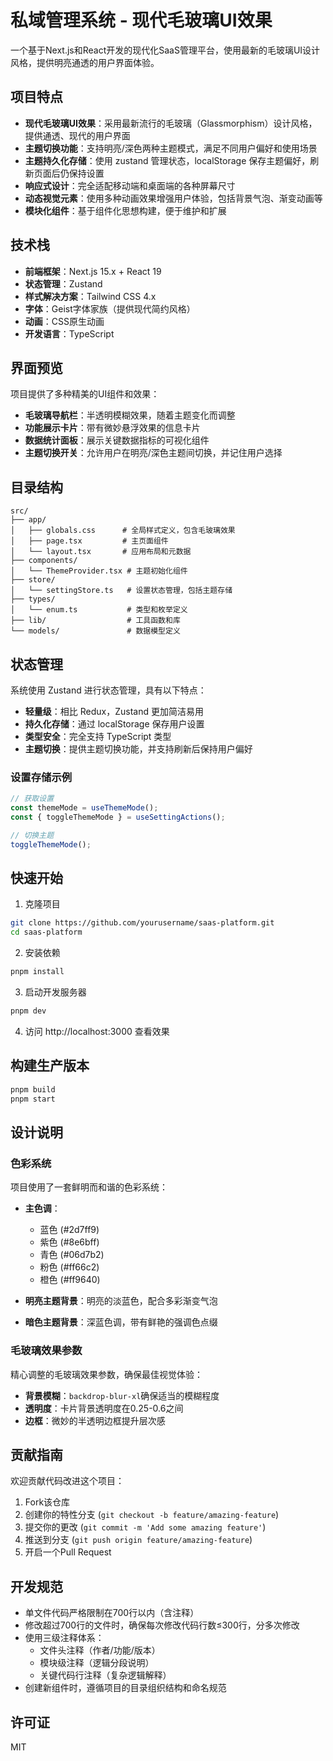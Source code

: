 # 私域管理系统 - 现代毛玻璃UI效果

一个基于Next.js和React开发的现代化SaaS管理平台，使用最新的毛玻璃UI设计风格，提供明亮通透的用户界面体验。

## 项目特点

- **现代毛玻璃UI效果**：采用最新流行的毛玻璃（Glassmorphism）设计风格，提供通透、现代的用户界面
- **主题切换功能**：支持明亮/深色两种主题模式，满足不同用户偏好和使用场景
- **主题持久化存储**：使用 zustand 管理状态，localStorage 保存主题偏好，刷新页面后仍保持设置
- **响应式设计**：完全适配移动端和桌面端的各种屏幕尺寸
- **动态视觉元素**：使用多种动画效果增强用户体验，包括背景气泡、渐变动画等
- **模块化组件**：基于组件化思想构建，便于维护和扩展

## 技术栈

- **前端框架**：Next.js 15.x + React 19
- **状态管理**：Zustand
- **样式解决方案**：Tailwind CSS 4.x
- **字体**：Geist字体家族（提供现代简约风格）
- **动画**：CSS原生动画
- **开发语言**：TypeScript

## 界面预览

项目提供了多种精美的UI组件和效果：

- **毛玻璃导航栏**：半透明模糊效果，随着主题变化而调整
- **功能展示卡片**：带有微妙悬浮效果的信息卡片
- **数据统计面板**：展示关键数据指标的可视化组件
- **主题切换开关**：允许用户在明亮/深色主题间切换，并记住用户选择

## 目录结构

```
src/
├── app/
│   ├── globals.css      # 全局样式定义，包含毛玻璃效果
│   ├── page.tsx         # 主页面组件
│   └── layout.tsx       # 应用布局和元数据
├── components/
│   └── ThemeProvider.tsx # 主题初始化组件
├── store/
│   └── settingStore.ts   # 设置状态管理，包括主题存储
├── types/
│   └── enum.ts           # 类型和枚举定义
├── lib/                  # 工具函数和库
└── models/               # 数据模型定义
```

## 状态管理

系统使用 Zustand 进行状态管理，具有以下特点：

- **轻量级**：相比 Redux，Zustand 更加简洁易用
- **持久化存储**：通过 localStorage 保存用户设置
- **类型安全**：完全支持 TypeScript 类型
- **主题切换**：提供主题切换功能，并支持刷新后保持用户偏好

### 设置存储示例

```typescript
// 获取设置
const themeMode = useThemeMode();
const { toggleThemeMode } = useSettingActions();

// 切换主题
toggleThemeMode();
```

## 快速开始

1. 克隆项目
```bash
git clone https://github.com/yourusername/saas-platform.git
cd saas-platform
```

2. 安装依赖
```bash
pnpm install
```

3. 启动开发服务器
```bash
pnpm dev
```

4. 访问 http://localhost:3000 查看效果

## 构建生产版本

```bash
pnpm build
pnpm start
```

## 设计说明

### 色彩系统

项目使用了一套鲜明而和谐的色彩系统：

- **主色调**：
  - 蓝色 (#2d7ff9)
  - 紫色 (#8e6bff)
  - 青色 (#06d7b2)
  - 粉色 (#ff66c2)
  - 橙色 (#ff9640)

- **明亮主题背景**：明亮的淡蓝色，配合多彩渐变气泡
- **暗色主题背景**：深蓝色调，带有鲜艳的强调色点缀

### 毛玻璃效果参数

精心调整的毛玻璃效果参数，确保最佳视觉体验：

- **背景模糊**：`backdrop-blur-xl`确保适当的模糊程度
- **透明度**：卡片背景透明度在0.25-0.6之间
- **边框**：微妙的半透明边框提升层次感

## 贡献指南

欢迎贡献代码改进这个项目：

1. Fork该仓库
2. 创建你的特性分支 (`git checkout -b feature/amazing-feature`)
3. 提交你的更改 (`git commit -m 'Add some amazing feature'`)
4. 推送到分支 (`git push origin feature/amazing-feature`)
5. 开启一个Pull Request

## 开发规范

- 单文件代码严格限制在700行以内（含注释）
- 修改超过700行的文件时，确保每次修改代码行数≤300行，分多次修改
- 使用三级注释体系：
  - 文件头注释（作者/功能/版本）
  - 模块级注释（逻辑分段说明）
  - 关键代码行注释（复杂逻辑解释）
- 创建新组件时，遵循项目的目录组织结构和命名规范

## 许可证

MIT